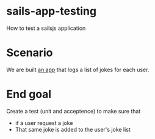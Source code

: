 # sails-app-testing
How to test a sailsjs application

# Scenario
We are built [an app](https://github.com/nshimiye/sails-record-list) that logs a list of jokes for each user.

# End goal
Create a test (unit and acceptence) to make sure that 
* if a user request a joke
* That same joke is added to the user's joke list
